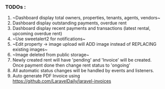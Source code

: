 ### TODOs :
1. ~Dashboard display total owners, properties, tenants, agents, vendors~
2. Dashboard display outstanding payments, overdue rent
3. Dashboard display recent payments and transactions (latest rental, upcoming overdue rent)
4. ~Use sweetalert2 for notifications~
5. ~Edit property -> image upload will ADD image instead of REPLACING existing images~
6. ~Image deleted from public storage~
7. Newly created rent will have 'pending' and 'Invoice' will be created. Once payment done then change rent status to 'ongoing'
8. All automatic status changes will be handled by events and listeners.
9. Auto generate PDF Invoice using https://github.com/LaravelDaily/laravel-invoices